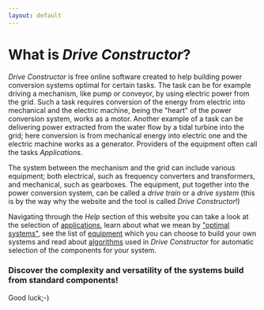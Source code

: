 ```yaml
---
layout: default
---
```


# What is *Drive Constructor*?

*Drive Constructor* is free online software created to help building power conversion systems optimal for certain tasks. The task can be for example driving a mechanism, like pump or conveyor, by using electric power from the grid. Such a task requires conversion of the energy from electric into mechanical and the electric machine, being the "heart" of the power conversion system, works as a motor. Another example of a task can be delivering power extracted from the water flow by a tidal turbine into the grid; here conversion is from mechanical energy into electric one and the electric machine works as a generator. Providers of the equipment often call the tasks *Applications*.

The system between the mechanism and the grid can include various equipment; both electrical, such as frequency converters and transformers, and mechanical, such as gearboxes. The equipment, put together into the power conversion system, can be called a *drive train* or a *drive system* (this is by the way why the website and the tool is called *Drive Constructor*!) 

Navigating through the *Help* section of this website you can take a look at the selection of [applications](applications/overview.html), learn about what we mean by ["optimal systems"](applications/overview.html), see the list of [equipment](equipment/equipment.html) which you can choose to build your own systems and read about [algorithms](algorithms/algorithms.html) used in *Drive Constructor* for automatic selection of the components for your system. 

### Discover the complexity and versatility of the systems build from standard components!

Good luck;-)
